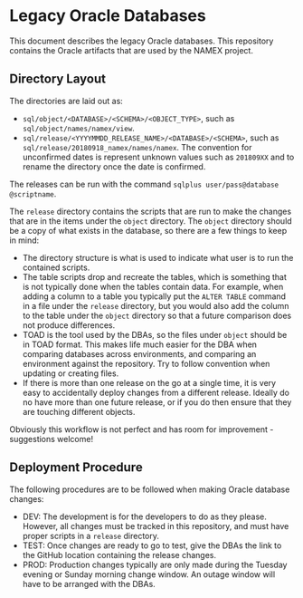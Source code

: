 
# Legacy Oracle Databases

This document describes the legacy Oracle databases. This repository contains the Oracle artifacts that are used by the
NAMEX project.

## Directory Layout

The directories are laid out as:
 
 - `sql/object/<DATABASE>/<SCHEMA>/<OBJECT_TYPE>`, such as `sql/object/names/namex/view`.
 - `sql/release/<YYYYMMDD_RELEASE_NAME>/<DATABASE>/<SCHEMA>`, such as `sql/release/20180918_namex/names/namex`. The
   convention for unconfirmed dates is represent unknown values such as `201809XX` and to rename the directory once the
   date is confirmed.

The releases can be run with the command `sqlplus user/pass@database @scriptname`.

The `release` directory contains the scripts that are run to make the changes that are in the items under the `object`
directory. The `object` directory should be a copy of what exists in the database, so there are a few things to keep in
mind:

 - The directory structure is what is used to indicate what user is to run the contained scripts.
 - The table scripts drop and recreate the tables, which is something that is not typically done when the tables contain
   data. For example, when adding a column to a table you typically put the `ALTER TABLE` command in a file under the
   `release` directory, but you would also add the column to the table under the `object` directory so that a future
   comparison does not produce differences.
 - TOAD is the tool used by the DBAs, so the files under `object` should be in TOAD format. This makes life much easier
   for the DBA when comparing databases across environments, and comparing an environment against the repository. Try to
   follow convention when updating or creating files.
 - If there is more than one release on the go at a single time, it is very easy to accidentally deploy changes from a
   different release. Ideally do no have more than one future release, or if you do then ensure that they are touching
   different objects.

Obviously this workflow is not perfect and has room for improvement - suggestions welcome!

## Deployment Procedure

The following procedures are to be followed when making Oracle database changes:

 - DEV: The development is for the developers to do as they please. However, all changes must be tracked in this
   repository, and must have proper scripts in a `release` directory.
 - TEST: Once changes are ready to go to test, give the DBAs the link to the GitHub location containing the release
   changes.
 - PROD: Production changes typically are only made during the Tuesday evening or Sunday morning change window. An
   outage window will have to be arranged with the DBAs.
